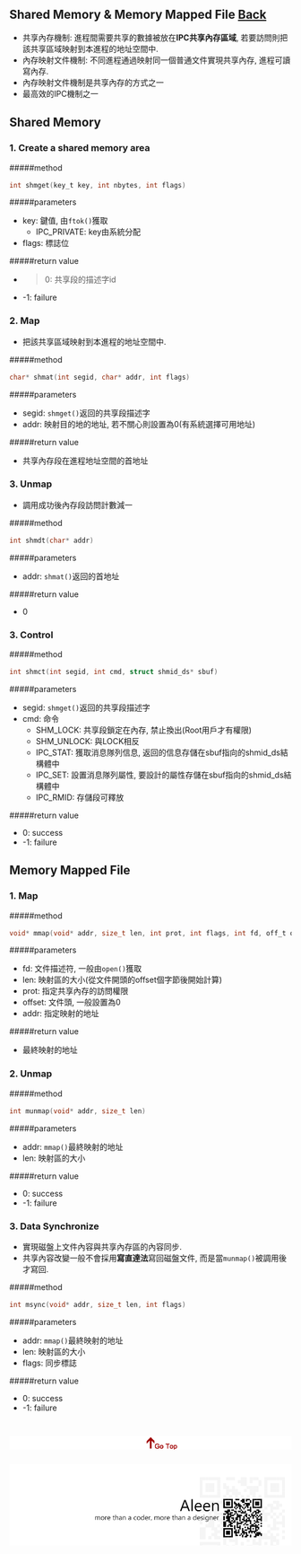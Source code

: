 ## Shared Memory & Memory Mapped File [Back](./../IPC.md)

- 共享內存機制: 進程間需要共享的數據被放在**IPC共享內存區域**, 若要訪問則把該共享區域映射到本進程的地址空間中.
- 內存映射文件機制: 不同進程通過映射同一個普通文件實現共享內存, 進程可讀寫內存.
- 內存映射文件機制是共享內存的方式之一
- 最高效的IPC機制之一

## Shared Memory

### 1. Create a shared memory area

#####method
```c
int shmget(key_t key, int nbytes, int flags)
```

#####parameters
- key: 鍵值, 由```ftok()```獲取
	- IPC_PRIVATE: key由系統分配
- flags: 標誌位
	

#####return value
- >0: 共享段的描述字id
- -1: failure

### 2. Map

- 把該共享區域映射到本進程的地址空間中.

#####method
```c
char* shmat(int segid, char* addr, int flags)
```

#####parameters
- segid: ```shmget()```返回的共享段描述字
- addr: 映射目的地的地址, 若不關心則設置為0(有系統選擇可用地址)


#####return value
- 共享內存段在進程地址空間的首地址

### 3. Unmap

- 調用成功後內存段訪問計數減一

#####method
```c
int shmdt(char* addr)
```

#####parameters
- addr: ```shmat()```返回的首地址

#####return value
- 0

### 3. Control

#####method
```c
int shmct(int segid, int cmd, struct shmid_ds* sbuf)
```

#####parameters
- segid: ```shmget()```返回的共享段描述字
- cmd: 命令
	- SHM_LOCK: 共享段鎖定在內存, 禁止換出(Root用戶才有權限)
	- SHM_UNLOCK: 與LOCK相反
	- IPC_STAT: 獲取消息隊列信息, 返回的信息存儲在sbuf指向的shmid_ds結構體中
	- IPC_SET: 設置消息隊列屬性, 要設計的屬性存儲在sbuf指向的shmid_ds結構體中
	- IPC_RMID: 存儲段可釋放

#####return value
- 0: success
- -1: failure

## Memory Mapped File

### 1. Map

#####method
```c
void* mmap(void* addr, size_t len, int prot, int flags, int fd, off_t offset)
```

#####parameters
- fd: 文件描述符, 一般由```open()```獲取
- len: 映射區的大小(從文件開頭的offset個字節後開始計算)
- prot: 指定共享內存的訪問權限
- offset: 文件頭, 一般設置為0
- addr: 指定映射的地址

#####return value
- 最終映射的地址

### 2. Unmap

#####method
```c
int munmap(void* addr, size_t len)
```

#####parameters
- addr: ```mmap()```最終映射的地址
- len: 映射區的大小

#####return value
- 0: success
- -1: failure

### 3. Data Synchronize

- 實現磁盤上文件內容與共享內存區的內容同步.
- 共享內容改變一般不會採用**寫直達法**寫回磁盤文件, 而是當```munmap()```被調用後才寫回.

#####method
```c
int msync(void* addr, size_t len, int flags)
```

#####parameters
- addr: ```mmap()```最終映射的地址
- len: 映射區的大小
- flags: 同步標誌

#####return value
- 0: success
- -1: failure


<a href="#" style="left:200px;"><img src="./../../../../pic/gotop.png"></a>
=====
<a href="http://aleen42.github.io/" target="_blank" ><img src="./../../../../pic/tail.gif"></a>
